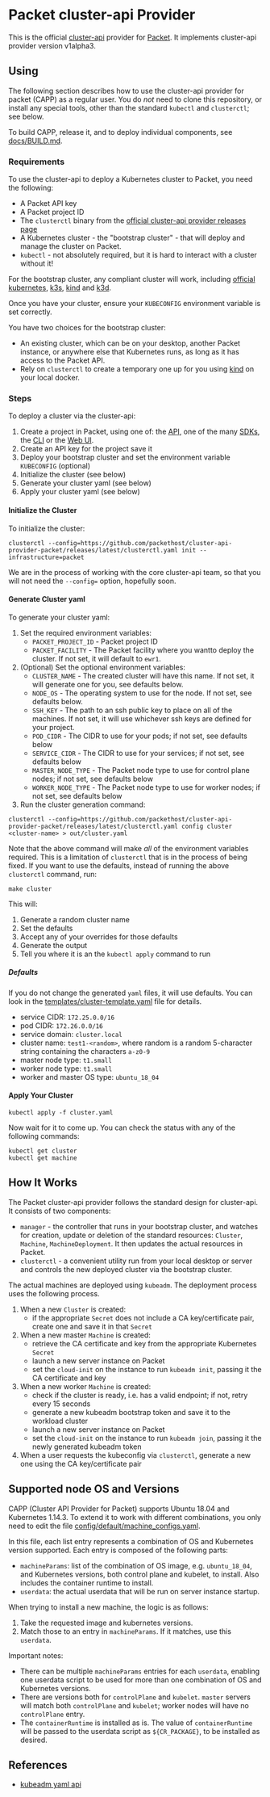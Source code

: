 # Packet cluster-api Provider

This is the official [cluster-api](https://github.com/kubernetes-sigs/cluster-api) provider for [Packet](https://packet.com). It implements cluster-api provider version v1alpha3.

## Using

The following section describes how to use the cluster-api provider for packet (CAPP) as a regular user.
You do _not_ need to clone this repository, or install any special tools, other than the standard
`kubectl` and `clusterctl`; see below.

To build CAPP, release it, and to deploy individual components, see [docs/BUILD.md](./docs/BUILD.md).

### Requirements

To use the cluster-api to deploy a Kubernetes cluster to Packet, you need the following:

* A Packet API key
* A Packet project ID
* The `clusterctl` binary from the [official cluster-api provider releases page](https://github.com/kubernetes-sigs/cluster-api/releases)
* A Kubernetes cluster - the "bootstrap cluster" - that will deploy and manage the cluster on Packet.
* `kubectl` - not absolutely required, but it is hard to interact with a cluster without it!

For the bootstrap cluster, any compliant cluster will work, including
[official kubernetes](https://kubernetes.io), [k3s](https://k3s.io), [kind](https://github.com/kubernetes-sigs/kind)
and [k3d](https://github.com/rancher/k3d).

Once you have your cluster, ensure your `KUBECONFIG` environment variable is set correctly.

You have two choices for the bootstrap cluster:

* An existing cluster, which can be on your desktop, another Packet instance, or anywhere else that Kubernetes runs, as long as it has access to the Packet API.
* Rely on `clusterctl` to create a temporary one up for you using [kind](https://github.com/kubernetes-sigs/kind) on your local docker.

### Steps

To deploy a cluster via the cluster-api:

1. Create a project in Packet, using one of: the [API](https://www.packet.com/developers/api/), one of the many [SDKs](https://www.packet.com/developers/libraries/), the [CLI](https://github.com/packethost/packet-cli) or the [Web UI](https://app.packet.net).
1. Create an API key for the project save it
1. Deploy your bootstrap cluster and set the environment variable `KUBECONFIG` (optional)
1. Initialize the cluster (see below)
1. Generate your cluster yaml (see below)
1. Apply your cluster yaml (see below)

#### Initialize the Cluster

To initialize the cluster:

```
clusterctl --config=https://github.com/packethost/cluster-api-provider-packet/releases/latest/clusterctl.yaml init --infrastructure=packet
```

We are in the process of working with the core cluster-api team, so that you will not need the
`--config=` option, hopefully soon.

#### Generate Cluster yaml

To generate your cluster yaml:

1. Set the required environment variables:
   * `PACKET_PROJECT_ID` - Packet project ID
   * `PACKET_FACILITY` - The Packet facility where you wantto deploy the cluster. If not set, it will default to `ewr1`.
1. (Optional) Set the optional environment variables:
   * `CLUSTER_NAME` - The created cluster will have this name. If not set, it will generate one for you, see defaults below.
   * `NODE_OS` - The operating system to use for the node. If not set, see defaults below.
   * `SSH_KEY` - The path to an ssh public key to place on all of the machines. If not set, it will use whichever ssh keys are defined for your project.
   * `POD_CIDR` - The CIDR to use for your pods; if not set, see defaults below
   * `SERVICE_CIDR` - The CIDR to use for your services; if not set, see defaults below
   * `MASTER_NODE_TYPE` - The Packet node type to use for control plane nodes; if not set, see defaults below
   * `WORKER_NODE_TYPE` - The Packet node type to use for worker nodes; if not set, see defaults below
1. Run the cluster generation command:

```
clusterctl --config=https://github.com/packethost/cluster-api-provider-packet/releases/latest/clusterctl.yaml config cluster <cluster-name> > out/cluster.yaml
```

Note that the above command will make _all_ of the environment variables required. This is a limitation of
`clusterctl` that is in the process of being fixed. If you want to use the defaults, instead of running
the above `clusterctl` command, run:

```
make cluster
```

This will:

1. Generate a random cluster name
1. Set the defaults
1. Accept any of your overrides for those defaults
1. Generate the output
1. Tell you where it is an the `kubectl apply` command to run

##### Defaults

If you do not change the generated `yaml` files, it will use defaults. You can look in the [templates/cluster-template.yaml](./templates/cluster.yaml) file for details.

* service CIDR: `172.25.0.0/16`
* pod CIDR: `172.26.0.0/16`
* service domain: `cluster.local`
* cluster name: `test1-<random>`, where random is a random 5-character string containing the characters `a-z0-9`
* master node type: `t1.small`
* worker node type: `t1.small`
* worker and master OS type: `ubuntu_18_04`

#### Apply Your Cluster

```
kubectl apply -f cluster.yaml
```

Now wait for it to come up. You can check the status with any of the following commands:

```
kubectl get cluster
kubectl get machine
```

## How It Works

The Packet cluster-api provider follows the standard design for cluster-api. It consists of two components:

* `manager` - the controller that runs in your bootstrap cluster, and watches for creation, update or deletion of the standard resources: `Cluster`, `Machine`, `MachineDeployment`. It then updates the actual resources in Packet.
* `clusterctl` - a convenient utility run from your local desktop or server and controls the new deployed cluster via the bootstrap cluster.

The actual machines are deployed using `kubeadm`. The deployment process uses the following process.

1. When a new `Cluster` is created:
   * if the appropriate `Secret` does not include a CA key/certificate pair, create one and save it in that `Secret`
2. When a new master `Machine` is created:
   * retrieve the CA certificate and key from the appropriate Kubernetes `Secret`
   * launch a new server instance on Packet
   * set the `cloud-init` on the instance to run `kubeadm init`, passing it the CA certificate and key
3. When a new worker `Machine` is created:
   * check if the cluster is ready, i.e. has a valid endpoint; if not, retry every 15 seconds
   * generate a new kubeadm bootstrap token and save it to the workload cluster
   * launch a new server instance on Packet
   * set the `cloud-init` on the instance to run `kubeadm join`, passing it the newly generated kubeadm token
4. When a user requests the kubeconfig via `clusterctl`, generate a new one using the CA key/certificate pair

## Supported node OS and Versions

CAPP (Cluster API Provider for Packet) supports Ubuntu 18.04 and Kubernetes 1.14.3. To extend it to work with different combinations, you only need to edit the file [config/default/machine_configs.yaml](./config/default/machine_configs.yaml).

In this file, each list entry represents a combination of OS and Kubernetes version supported. Each entry is composed of the following parts:

* `machineParams`: list of the combination of OS image, e.g. `ubuntu_18_04`, and Kubernetes versions, both control plane and kubelet, to install. Also includes the container runtime to install.
* `userdata`: the actual userdata that will be run on server instance startup.

When trying to install a new machine, the logic is as follows:

1. Take the requested image and kubernetes versions.
1. Match those to an entry in `machineParams`. If it matches, use this `userdata`.

Important notes:

* There can be multiple `machineParams` entries for each `userdata`, enabling one userdata script to be used for more than one combination of OS and Kubernetes versions.
* There are versions both for `controlPlane` and `kubelet`. `master` servers will match both `controlPlane` and `kubelet`; worker nodes will have no `controlPlane` entry.
* The `containerRuntime` is installed as is. The value of `containerRuntime` will be passed to the userdata script as `${CR_PACKAGE}`, to be installed as desired.

## References

* [kubeadm yaml api](https://godoc.org/k8s.io/kubernetes/cmd/kubeadm/app/apis/kubeadm/v1beta2)
